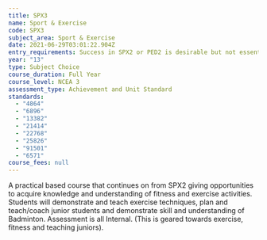 ```yaml
---
title: SPX3
name: Sport & Exercise
code: SPX3
subject_area: Sport & Exercise
date: 2021-06-29T03:01:22.904Z
entry_requirements: Success in SPX2 or PED2 is desirable but not essential and HOF/TIC approval.
year: "13"
type: Subject Choice
course_duration: Full Year
course_level: NCEA 3
assessment_type: Achievement and Unit Standard
standards:
  - "4864"
  - "6896"
  - "13382"
  - "21414"
  - "22768"
  - "25826"
  - "91501"
  - "6571"
course_fees: null
---
```

A practical based course that continues on from SPX2 giving opportunities to acquire knowledge and understanding of fitness and exercise activities. Students will demonstrate and teach exercise techniques, plan and teach/coach junior students and demonstrate skill and understanding of Badminton. Assessment is all Internal. (This is geared towards exercise, fitness and teaching juniors).
